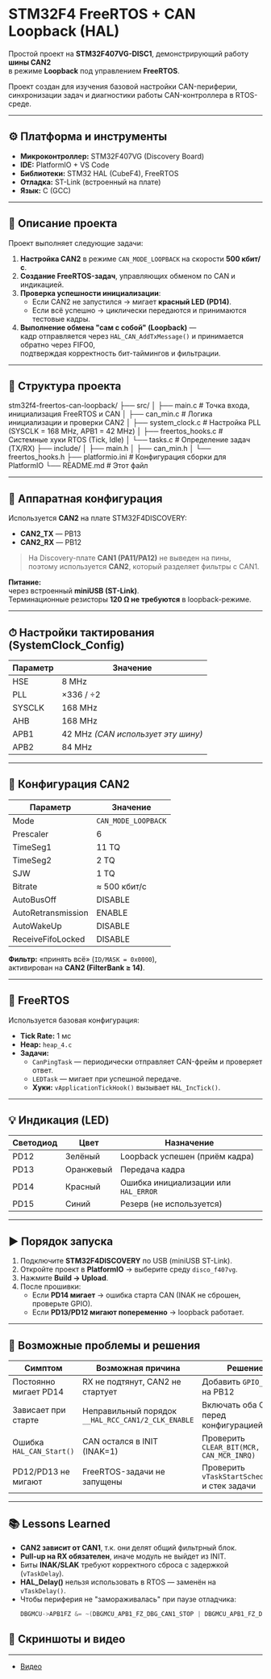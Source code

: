 # STM32F4 FreeRTOS + CAN Loopback (HAL)

Простой проект на **STM32F407VG-DISC1**, демонстрирующий работу **шины CAN2**  
в режиме **Loopback** под управлением **FreeRTOS**.

Проект создан для изучения базовой настройки CAN-периферии,  
синхронизации задач и диагностики работы CAN-контроллера в RTOS-среде.

---

## ⚙️ Платформа и инструменты

- **Микроконтроллер:** STM32F407VG (Discovery Board)  
- **IDE:** PlatformIO + VS Code  
- **Библиотеки:** STM32 HAL (CubeF4), FreeRTOS  
- **Отладка:** ST-Link (встроенный на плате)  
- **Язык:** C (GCC)

---

## 📘 Описание проекта

Проект выполняет следующие задачи:

1. **Настройка CAN2** в режиме `CAN_MODE_LOOPBACK` на скорости **500 кбит/с**.  
2. **Создание FreeRTOS-задач**, управляющих обменом по CAN и индикацией.  
3. **Проверка успешности инициализации**:
   - Если CAN2 не запустился → мигает **красный LED (PD14)**.  
   - Если всё успешно → циклически передаются и принимаются тестовые кадры.  
4. **Выполнение обмена "сам с собой" (Loopback)** —  
   кадр отправляется через `HAL_CAN_AddTxMessage()` и принимается обратно через FIFO0,  
   подтверждая корректность бит-таймингов и фильтрации.

---

## 📂 Структура проекта

stm32f4-freertos-can-loopback/
├── src/
│   ├── main.c              # Точка входа, инициализация FreeRTOS и CAN
│   ├── can_min.c           # Логика инициализации и проверки CAN2
│   ├── system_clock.c      # Настройка PLL (SYSCLK = 168 MHz, APB1 = 42 MHz)
│   ├── freertos_hooks.c    # Системные хуки RTOS (Tick, Idle)
│   └── tasks.c             # Определение задач (TX/RX)
├── include/
│   ├── main.h
│   ├── can_min.h
│   └── freertos_hooks.h
├── platformio.ini          # Конфигурация сборки для PlatformIO
└── README.md               # Этот файл

---

## 🔌 Аппаратная конфигурация

Используется **CAN2** на плате STM32F4DISCOVERY:  
- **CAN2_TX** — PB13  
- **CAN2_RX** — PB12  

> На Discovery-плате **CAN1 (PA11/PA12)** не выведен на пины,  
> поэтому используется **CAN2**, который разделяет фильтры с CAN1.  

**Питание:**  
через встроенный **miniUSB (ST-Link)**.  
Терминационные резисторы **120 Ω не требуются** в loopback-режиме.

---

## ⏱ Настройки тактирования (SystemClock_Config)

| Параметр | Значение |
|-----------|-----------|
| HSE       | 8 MHz |
| PLL       | ×336 / ÷2 |
| SYSCLK    | 168 MHz |
| AHB       | 168 MHz |
| APB1      | 42 MHz *(CAN использует эту шину)* |
| APB2      | 84 MHz |

---

## 🧩 Конфигурация CAN2

| Параметр | Значение |
|-----------|-----------|
| Mode | `CAN_MODE_LOOPBACK` |
| Prescaler | 6 |
| TimeSeg1 | 11 TQ |
| TimeSeg2 | 2 TQ |
| SJW | 1 TQ |
| Bitrate | ≈ 500 кбит/с |
| AutoBusOff | DISABLE |
| AutoRetransmission | ENABLE |
| AutoWakeUp | DISABLE |
| ReceiveFifoLocked | DISABLE |

**Фильтр:** «принять всё» (`ID/MASK = 0x0000`),  
активирован на **CAN2 (FilterBank ≥ 14)**.

---

## 🧵 FreeRTOS

Используется базовая конфигурация:

- **Tick Rate:** 1 мс  
- **Heap:** `heap_4.c`  
- **Задачи:**  
  - `CanPingTask` — периодически отправляет CAN-фрейм и проверяет ответ.  
  - `LEDTask` — мигает при успешной передаче.  
  - **Хуки:** `vApplicationTickHook()` вызывает `HAL_IncTick()`.

---

## 💡 Индикация (LED)

| Светодиод | Цвет | Назначение |
|------------|------|------------|
| PD12 | Зелёный | Loopback успешен (приём кадра) |
| PD13 | Оранжевый | Передача кадра |
| PD14 | Красный | Ошибка инициализации или `HAL_ERROR` |
| PD15 | Синий | Резерв (не используется) |

---

## ▶️ Порядок запуска

1. Подключите **STM32F4DISCOVERY** по USB (miniUSB ST-Link).  
2. Откройте проект в **PlatformIO** → выберите среду `disco_f407vg`.  
3. Нажмите **Build → Upload**.  
4. После прошивки:
   - Если **PD14 мигает** → ошибка старта CAN (INAK не сброшен, проверьте GPIO).  
   - Если **PD13/PD12 мигают попеременно** → loopback работает.

---

## 🧠 Возможные проблемы и решения

| Симптом | Возможная причина | Решение |
|----------|------------------|----------|
| Постоянно мигает PD14 | RX не подтянут, CAN2 не стартует | Добавить `GPIO_PULLUP` на PB12 |
| Зависает при старте | Неправильный порядок `__HAL_RCC_CAN1/2_CLK_ENABLE` | Включать оба CAN перед конфигурацией |
| Ошибка `HAL_CAN_Start()` | CAN остался в INIT (INAK=1) | Проверить `CLEAR_BIT(MCR, CAN_MCR_INRQ)` |
| PD12/PD13 не мигают | FreeRTOS-задачи не запущены | Проверить `vTaskStartScheduler()` и стек задачи |

---

## 📚 Lessons Learned

- **CAN2 зависит от CAN1**, т.к. они делят общий фильтрный блок.  
- **Pull-up на RX обязателен**, иначе модуль не выйдет из INIT.  
- Биты **INAK/SLAK** требуют корректного сброса с задержкой (`vTaskDelay`).  
- **HAL_Delay()** нельзя использовать в RTOS — заменён на `vTaskDelay()`.  
- Чтобы периферия не "замораживалась" при паузе отладчика:
  ```c
  DBGMCU->APB1FZ &= ~(DBGMCU_APB1_FZ_DBG_CAN1_STOP | DBGMCU_APB1_FZ_DBG_CAN2_STOP);

## 🎥 Скриншоты и видео

---

- [Видео](https://youtu.be/1dAjeUZBr4c)

